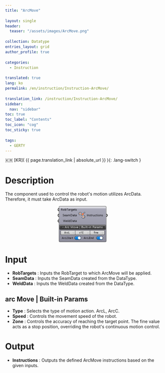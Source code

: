 ```yaml
---
title: "ArcMove"

layout: single
header:
  teaser: "/assets/images/ArcMove.png"

collection: Datatype
entries_layout: grid
author_profile: true

categories:
  - Instruction

translated: true
lang: ko
permalink: /en/instruction/Instruction-ArcMove/

translation_link: /instruction/Instruction-ArcMove/
sidebar:
  nav: "sidebar"
toc: true
toc_label: "Contents"
toc_icon: "cog"
toc_sticky: true

tags: 
  - GERTY
---
```


:kr: [KR]( {{ page.translation_link | absolute_url }} ){: .lang-switch }

# Description

The component used to control the robot's motion utilizes ArcData. Therefore, it must take ArcData as input.

<p align="center">  <img src="/assets/images/ArcMove.png" align="center" width="32%"></p>

# Input

* **RobTargets** : Inputs the RobTarget to which ArcMove will be applied.
* **SeamData** : Inputs the SeamData created from the DataType.
* **WeldData** : Inputs the WeldData created from the DataType.

## arc Move | Built-in Params

* **Type** : Selects the type of motion action. ArcL, ArcC.
* **Speed** : Controls the movement speed of the robot.
* **Zone** : Controls the accuracy of reaching the target point. The fine value acts as a stop position, overriding the robot's continuous motion control.

# Output

* **Instructions** : Outputs the defined ArcMove instructions based on the given inputs.